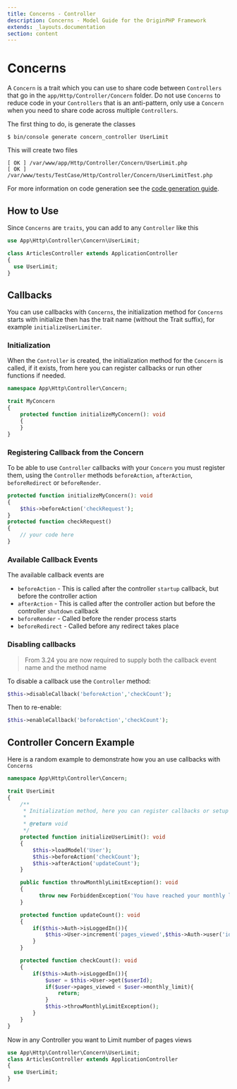 ```yaml
---
title: Concerns - Controller
description: Concerns - Model Guide for the OriginPHP Framework
extends: _layouts.documentation
section: content
---
```


# Concerns

A `Concern` is a trait which you can use to share code between `Controllers` that go in the `app/Http/Controller/Concern` folder. Do not use `Concerns` to reduce code in your `Controllers` that is an anti-pattern, only use a `Concern` when you need to share code across multiple `Controllers`.

The first thing to do, is generate the classes

```linux
$ bin/console generate concern_controller UserLimit
```

This will create two files

```
[ OK ] /var/www/app/Http/Controller/Concern/UserLimit.php
[ OK ] /var/www/tests/TestCase/Http/Controller/Concern/UserLimitTest.php
```

For more information on code generation see the [code generation guide](/docs/development/code-generation).

## How to Use

Since `Concerns` are `traits`, you can add to any `Controller` like this

```php
use App\Http\Controller\Concern\UserLimit;

class ArticlesController extends ApplicationController
{
  use UserLimit;
}
```

## Callbacks

You can use callbacks with `Concerns`, the initialization method for `Concerns` starts with initialize then has the trait name (without the Trait suffix), for example `initializeUserLimiter`.

### Initialization

When the `Controller` is created, the initialization method for the `Concern` is called, if it exists, from here you can register callbacks or run other functions if needed.

```php
namespace App\Http\Controller\Concern;

trait MyConcern
{
    protected function initializeMyConcern(): void
    {
    }
}
```

### Registering Callback from the Concern

To be able to use `Controller` callbacks with your `Concern` you must register them, using the `Controller` methods `beforeAction`, `afterAction`, `beforeRedirect` or `beforeRender`.

```php
protected function initializeMyConcern(): void
{
    $this->beforeAction('checkRequest');
}
protected function checkRequest()
{
    // your code here
}
```

### Available Callback Events

The available callback events are

- `beforeAction` - This is called after the controller `startup` callback, but before the controller action
- `afterAction` - This is called after the controller action but before the controller `shutdown` callback
- `beforeRender` - Called before the render process starts
- `beforeRedirect` - Called before any redirect takes place

### Disabling callbacks

> From 3.24 you are now required to supply both the callback event name and the method name

To disable a callback use the `Controller` method:

```php
$this->disableCallback('beforeAction','checkCount');
```

Then to re-enable:

```php
$this->enableCallback('beforeAction','checkCount');
```

## Controller Concern Example

Here is a random example to demonstrate how you an use callbacks with `Concerns`

```php
namespace App\Http\Controller\Concern;

trait UserLimit
{
    /**
     * Initialization method, here you can register callbacks or setup your controller
     *
     * @return void
     */
    protected function initializeUserLimit(): void
    {
        $this->loadModel('User');
        $this->beforeAction('checkCount');
        $this->afterAction('updateCount');
    }

    public function throwMonthlyLimitException(): void
    {
          throw new ForbiddenException('You have reached your monthly limit');
    }

    protected function updateCount(): void
    {
        if($this->Auth->isLoggedIn()){
            $this->User->increment('pages_viewed',$this->Auth->user('id'));
        }
    }

    protected function checkCount(): void
    {
        if($this->Auth->isLoggedIn()){
            $user = $this->User->get($userId);
            if($user->pages_viewed < $user->monthly_limit){
                return;
            }
            $this->throwMonthlyLimitException();
        }
    }
}
```

Now in any Controller you want to Limit number of pages views

```php
use App\Http\Controller\Concern\UserLimit;
class ArticlesController extends ApplicationController
{
  use UserLimit;
}
```
